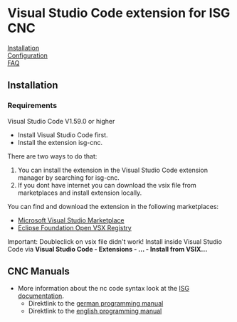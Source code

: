 # Visual Studio Code extension for ISG CNC

[Installation](installation.md)  
[Configuration](configuration.md)  
[FAQ](faq.md)  

## Installation

### Requirements

Visual Studio Code V1.59.0 or higher

- Install Visual Studio Code first.
- Install the extension isg-cnc.

There are two ways to do that:  

1. You can install the extension in the Visual Studio Code extension manager by searching for isg-cnc.
1. If you dont have internet you can download the vsix file from marketplaces and install extension locally.

You can find and download the extension in the following marketplaces:
- [Microsoft Visual Studio Marketplace](https://marketplace.visualstudio.com/items?itemName=isg-cnc.vscode-isg-cnc)
- [Eclipse Foundation Open VSX Registry](https://open-vsx.org/extension/isg-cnc/vscode-isg-cnc)

Important: Doubleclick on vsix file didn't work! Install inside Visual Studio Code via **Visual Studio Code - Extensions - ... - Install from VSIX...**

## CNC Manuals

- More information about the nc code syntax look at the [ISG documentation](https://www.isg-stuttgart.de/kernel-html5/).
  - Direktlink to the [german programming manual](https://www.isg-stuttgart.de/kernel-html5/de-DE/index.html#414992651)
  - Direktlink to the [english programming manual](https://www.isg-stuttgart.de/kernel-html5/en-GB/index.html#414992651) 
